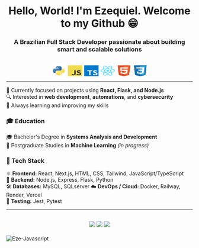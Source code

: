 <div align="center">
  
  <h1>Hello, World! I'm Ezequiel. Welcome to my Github 😁</h1>
  <h3 align="center">A Brazilian Full Stack Developer passionate about building smart and scalable solutions</h3>
    <div align="center" style="display: inline_block"><br>
      <img align="center" alt="Eze-Python" height="30" width="40" src="https://raw.githubusercontent.com/devicons/devicon/master/icons/python/python-original.svg">
      <img align="center" alt="Eze-Javascript" height="30" width="40" src="https://raw.githubusercontent.com/devicons/devicon/master/icons/javascript/javascript-original.svg">
      <img align="center" alt="Eze-Javascript" height="30" width="40" src="https://raw.githubusercontent.com/devicons/devicon/master/icons/typescript/typescript-original.svg">
      <img align="center" alt="Eze-Javascript" height="30" width="40" src="https://github.com/devicons/devicon/blob/master/icons/react/react-original.svg">
      <img align="center" alt="Eze-HTML" height="30" width="40" src="https://raw.githubusercontent.com/devicons/devicon/master/icons/html5/html5-original.svg">
      <img align="center" alt="Eze-CSS" height="30" width="40" src="https://raw.githubusercontent.com/devicons/devicon/master/icons/css3/css3-original.svg">
    </div>
</div>

  ---
🌱 Currently focused on projects using **React, Flask, and Node.js**  
🔍 Interested in **web development**, **automations**, and **cybersecurity**  
🧠 Always learning and improving my skills
  
### 🎓 Education
  
🎓 Bachelor's Degree in **Systems Analysis and Development**  
📘 Postgraduate Studies in **Machine Learning** *(in progress)*
  
### 🚀 Tech Stack

⚛️ **Frontend:** React, Next.js, HTML, CSS, Tailwind, JavaScript/TypeScript  
🔧 **Backend:** Node.js, Express, Flask, Python  
🛠️ **Databases:** MySQL, SQLserver
☁️ **DevOps / Cloud:** Docker, Railway, Render, Vercel  
🧪 **Testing:** Jest, Pytest  


 ---
<br>
<div align="center"> 
  <a href="https://instagram.com/ezequiel.wish" target="_blank"><img src="https://img.shields.io/badge/-Instagram-%23E4405F?style=for-the-badge&logo=instagram&logoColor=white" target="_blank"></a>
  <a href = "mailto:ezequielalmeida.wish@gmail.com"><img src="https://img.shields.io/badge/-Gmail-%23333?style=for-the-badge&logo=gmail&logoColor=white" target="_blank"></a>
  <a href="https://www.linkedin.com/in/ezequiel-almeida-198a3118b" target="_blank"><img src="https://img.shields.io/badge/-LinkedIn-%230077B5?style=for-the-badge&logo=linkedin&logoColor=white" target="_blank"></a>
</div>
<br>
<img align="center" alt="Eze-Javascript" src="https://github-readme-activity-graph.vercel.app/graph?username=ezequielwish&theme=react-dark">
